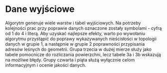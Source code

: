 # Dane wyjściowe

Algorytm generuje wiele warstw i tabel wyjściowych. Na potrzeby kolejności prac przy poprawie danych oznaczone zostały symbolami - cyfrą od 1 do 4 i literą. Aby uzyskać najlepsze efekty, warto po wywołaniu algorytmu przystąpić do poprawy wykazywanych nieścisłości w topologii danych w grupie 1, a następnie w grupie 2 poprawności przypisania adresów leśnych do geometrii. Grupa trzecia w dużej mierze służy jako tabele pomocnicze do rozliczania powierzchni, lecz tabele 3a i 3b wskazują na możliwe błędy. Grupy czwarta i piąta służą wyłącznie celom informacyjnym i ocenie jakości danych.
